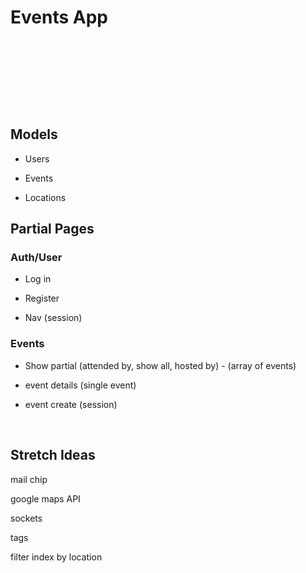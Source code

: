 Events App
==========

 

 

 

 

Models
------

-   Users

-   Events

-   Locations

Partial Pages
-------------

### Auth/User

-   Log in

-   Register

-   Nav (session)

### Events

-   Show partial (attended by, show all, hosted by) - (array of events)

-   event details (single event)

-   event create (session)

 

Stretch Ideas
-------------

mail chip

google maps API

sockets

tags

filter index by location
